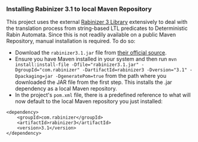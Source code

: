 ### Installing Rabinizer 3.1 to local Maven Repository

This project uses the external [Rabinizer 3 Library](https://www7.in.tum.de/~kretinsk/rabinizer3.html) extensively to deal with the translation process from string-based LTL predicates to Deterministic Rabin Automata. Since this is not readily available on a public Maven Repository, manual installation is required. To do so:

+ Download the ```rabinizer3.1.jar``` file from [their official source](https://www7.in.tum.de/~kretinsk/rabinizer3/rabinizer3.1.jar).
+ Ensure you have Maven installed in your system and then run ```mvn install:install-file -Dfile="rabinizer3.1.jar" -DgroupId="com.rabinizer" -DartifactId=rabinizer3 -Dversion="3.1" -Dpackaging=jar -DgeneratePom=true``` from the path where you downloaded the JAR file from the first step. This installs the .jar dependency as a local Maven repository. 
+ In the project's ```pom.xml``` file, there is a predefined reference to what will now default to the local Maven repository you just installed:
```
<dependency>
    <groupId>com.rabinizer</groupId>
    <artifactId>rabinizer3</artifactId>
    <version>3.1</version>
</dependency>
```